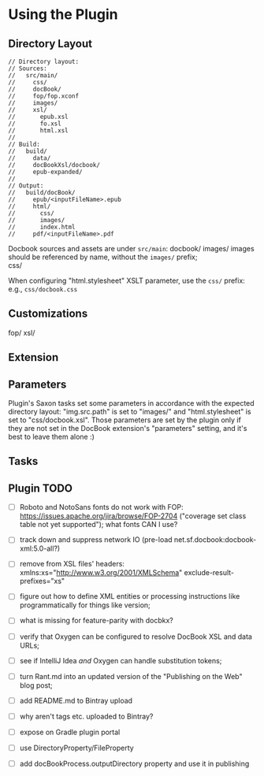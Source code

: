 # Using the Plugin #

## Directory Layout ##

    // Directory layout:
    // Sources:
    //   src/main/
    //     css/
    //     docBook/
    //     fop/fop.xconf
    //     images/
    //     xsl/
    //       epub.xsl
    //       fo.xsl
    //       html.xsl
    //
    // Build:
    //   build/
    //     data/
    //     docBookXsl/docbook/
    //     epub-expanded/
    //
    // Output:
    //   build/docBook/
    //     epub/<inputFileName>.epub
    //     html/
    //       css/
    //       images/
    //       index.html
    //     pdf/<inputFileName>.pdf


Docbook sources and assets are under `src/main`: 
  docbook/
  images/
images should be referenced by name, without the `images/` prefix;  
  css/

When configuring "html.stylesheet" XSLT parameter, use the `css/` prefix: e.g., `css/docbook.css`  

## Customizations ##

  fop/
  xsl/  

## Extension ##

## Parameters ##

Plugin's Saxon tasks set some parameters in accordance with the expected directory layout:
"img.src.path" is set to "images/" and "html.stylesheet" is set to "css/docbook.xsl".
Those parameters are set by the plugin only if they are not set in the DocBook extension's
"parameters" setting, and it's best to leave them alone :)  



## Tasks ##

## Plugin TODO ##

- [ ] Roboto and NotoSans fonts do not work with FOP: https://issues.apache.org/jira/browse/FOP-2704
      ("coverage set class table not yet supported"); what fonts CAN I use?
- [ ] track down and suppress network IO (pre-load net.sf.docbook:docbook-xml:5.0-all?)
- [ ] remove from XSL files' headers: xmlns:xs="http://www.w3.org/2001/XMLSchema"  exclude-result-prefixes="xs"
- [ ] figure out how to define XML entities or processing instructions like <?eval ${project.version}?> programmatically for things like version;
- [ ] what is missing for feature-parity with docbkx?

- [ ] verify that Oxygen can be configured to resolve DocBook XSL and data URLs;
- [ ] see if IntelliJ Idea *and* Oxygen can handle substitution tokens;

- [ ] turn Rant.md into an updated version of the "Publishing on the Web" blog post;
- [ ] add README.md to Bintray upload
- [ ] why aren't tags etc. uploaded to Bintray?
- [ ] expose on Gradle plugin portal
- [ ] use DirectoryProperty/FileProperty
- [ ] add docBookProcess.outputDirectory property and use it in publishing
